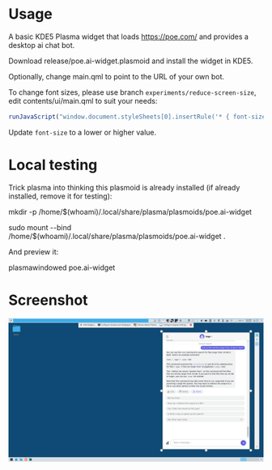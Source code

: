 # Usage

A basic KDE5 Plasma widget that loads https://poe.com/ and provides a desktop ai chat bot.

Download release/poe.ai-widget.plasmoid and install the widget in KDE5.

Optionally, change main.qml to point to the URL of your own bot.

To change font sizes, please use branch ```experiments/reduce-screen-size```, edit contents/ui/main.qml to suit your needs:

```javascript
runJavaScript("window.document.styleSheets[0].insertRule('* { font-size: 90%; }', 0);")
```

Update ```font-size``` to a lower or higher value.

# Local testing

Trick plasma into thinking this plasmoid is already installed (if already installed, remove it for testing):

mkdir -p /home/$(whoami)/.local/share/plasma/plasmoids/poe.ai-widget

sudo mount --bind /home/$(whoami)/.local/share/plasma/plasmoids/poe.ai-widget .

And preview it:

plasmawindowed poe.ai-widget

# Screenshot

![Alt text](screenshot.png "")


